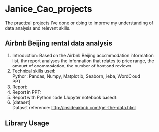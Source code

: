 # Janice_Cao_projects
The practical projects I've done or doing to improve my understanding of data analysis and relevent skills.

## Airbnb Beijing rental data analysis
1. Introduction: Based on the Airbnb Beijing accommodation information list, the report analyses the information that relates to price range, the amount of acommodation, the number of host and reviews.
2. Technical skills used:  
  Python: Pandas, Numpy, Matplotlib, Seaborn, jieba, WordCloud  
  PPT
3. Report:
  1. Report in PPT:
  2. Report with Python code (Jupyter notebook based):
4. [dataset]  
  Dataset reference: http://insideairbnb.com/get-the-data.html  


## Library Usage
